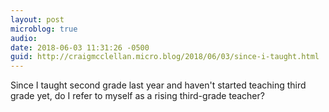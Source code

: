 ```yaml
---
layout: post
microblog: true
audio: 
date: 2018-06-03 11:31:26 -0500
guid: http://craigmcclellan.micro.blog/2018/06/03/since-i-taught.html
---
```

Since I taught second grade last year and haven't started teaching third grade yet, do I refer to myself as a rising third-grade teacher?
